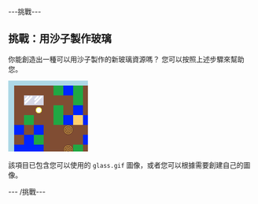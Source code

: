 \---挑戰\---

## 挑戰：用沙子製作玻璃

你能創造出一種可以用沙子製作的新玻璃資源嗎？ 您可以按照上述步驟來幫助您。

![截圖](images/craft-glass.png)

該項目已包含您可以使用的 `glass.gif` 圖像，或者您可以根據需要創建自己的圖像。

\--- /挑戰\---